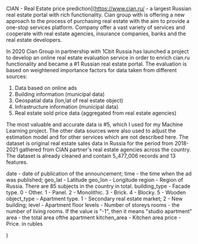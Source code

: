 CIAN - Real Estate price prediction](https://www.cian.ru/ - a largest Russian real estate portal with rich functionality. Cian group with is offering a new approach to the process of purchasing real estate with the aim to provide a one-stop services platform. Company offer a vast variety of services and cooperate with real estate agencies, insurance companies, banks and the real estate developers. 

In 2020 Cian Group in partnership with 1Cbit Russia has launched a project to develop an online real estate evaluation service in order to enrich cian.ru functionality and became a #1 Russian real estate portal.
The evaluation is based on weightened importance factors for data taken from different sources:
1. Data based on online ads
2. Building information (municipal data)
3. Geospatial data (lon,lat of real estate object)
4. Infrastructure information (municipal data)
5. Real estate sold price data (aggregated from real estate agencies)

The most valuable and accurate data is #5, which I used for my Machine Learning project. The other data sources were also used to adjust the estimation model and for other services which are not described here.
The dataset is original real estate sales data in Russia for the period from 2018-2021 gathered from CIAN partner's real estate agencies across the country. The dataset is already cleaned and contain 5_477_006 records and 13 features.

date - date of publication of the announcement;
time - the time when the ad was published;
geo_lat - Latitude
geo_lon - Longitude
region - Region of Russia. There are 85 subjects in the country in total.
building_type - Facade type. 0 - Other. 1 - Panel. 2 - Monolithic. 3 - Brick. 4 - Blocky. 5 - Wooden
object_type - Apartment type. 1 - Secondary real estate market; 2 - New building;
level - Apartment floor
levels - Number of storeys
rooms - the number of living rooms. If the value is "-1", then it means "studio apartment"
area - the total area of ​​the apartment
kitchen_area - Kitchen area
price - Price. in rubles


)
